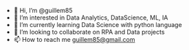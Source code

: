 - 👋 Hi, I’m @guillem85
- 👀 I’m interested in Data Analytics, DataScience, ML, IA
- 🌱 I’m currently learning Data Science with python language
- 💞️ I’m looking to collaborate on RPA and Data projects
- 📫 How to reach me guillem85@gmail.com

<!---
guillem85/guillem85 is a ✨ special ✨ repository because its `README.md` (this file) appears on your GitHub profile.
You can click the Preview link to take a look at your changes.
--->
